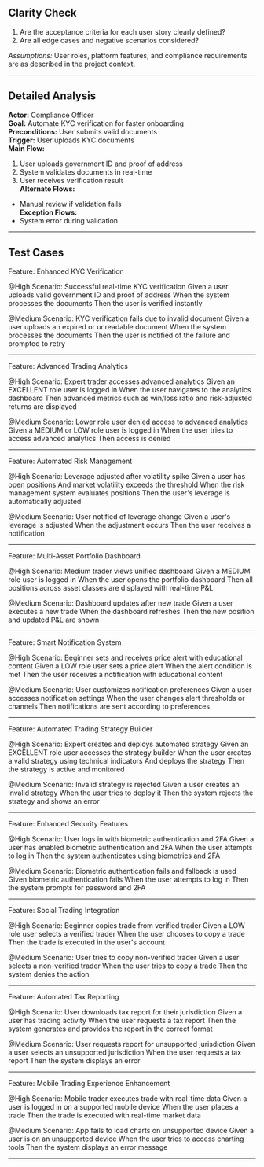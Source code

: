 ## Clarity Check

1. Are the acceptance criteria for each user story clearly defined?
2. Are all edge cases and negative scenarios considered?

*Assumptions:* User roles, platform features, and compliance requirements are as described in the project context.

---

## Detailed Analysis

**Actor:** Compliance Officer  
**Goal:** Automate KYC verification for faster onboarding  
**Preconditions:** User submits valid documents  
**Trigger:** User uploads KYC documents  
**Main Flow:**  
1. User uploads government ID and proof of address  
2. System validates documents in real-time  
3. User receives verification result  
**Alternate Flows:**  
- Manual review if validation fails  
**Exception Flows:**  
- System error during validation

---

## Test Cases

Feature: Enhanced KYC Verification

@High
Scenario: Successful real-time KYC verification
  Given a user uploads valid government ID and proof of address
  When the system processes the documents
  Then the user is verified instantly

@Medium
Scenario: KYC verification fails due to invalid document
  Given a user uploads an expired or unreadable document
  When the system processes the documents
  Then the user is notified of the failure and prompted to retry

---

Feature: Advanced Trading Analytics

@High
Scenario: Expert trader accesses advanced analytics
  Given an EXCELLENT role user is logged in
  When the user navigates to the analytics dashboard
  Then advanced metrics such as win/loss ratio and risk-adjusted returns are displayed

@Medium
Scenario: Lower role user denied access to advanced analytics
  Given a MEDIUM or LOW role user is logged in
  When the user tries to access advanced analytics
  Then access is denied

---

Feature: Automated Risk Management

@High
Scenario: Leverage adjusted after volatility spike
  Given a user has open positions
  And market volatility exceeds the threshold
  When the risk management system evaluates positions
  Then the user's leverage is automatically adjusted

@Medium
Scenario: User notified of leverage change
  Given a user's leverage is adjusted
  When the adjustment occurs
  Then the user receives a notification

---

Feature: Multi-Asset Portfolio Dashboard

@High
Scenario: Medium trader views unified dashboard
  Given a MEDIUM role user is logged in
  When the user opens the portfolio dashboard
  Then all positions across asset classes are displayed with real-time P&L

@Medium
Scenario: Dashboard updates after new trade
  Given a user executes a new trade
  When the dashboard refreshes
  Then the new position and updated P&L are shown

---

Feature: Smart Notification System

@High
Scenario: Beginner sets and receives price alert with educational content
  Given a LOW role user sets a price alert
  When the alert condition is met
  Then the user receives a notification with educational content

@Medium
Scenario: User customizes notification preferences
  Given a user accesses notification settings
  When the user changes alert thresholds or channels
  Then notifications are sent according to preferences

---

Feature: Automated Trading Strategy Builder

@High
Scenario: Expert creates and deploys automated strategy
  Given an EXCELLENT role user accesses the strategy builder
  When the user creates a valid strategy using technical indicators
  And deploys the strategy
  Then the strategy is active and monitored

@Medium
Scenario: Invalid strategy is rejected
  Given a user creates an invalid strategy
  When the user tries to deploy it
  Then the system rejects the strategy and shows an error

---

Feature: Enhanced Security Features

@High
Scenario: User logs in with biometric authentication and 2FA
  Given a user has enabled biometric authentication and 2FA
  When the user attempts to log in
  Then the system authenticates using biometrics and 2FA

@Medium
Scenario: Biometric authentication fails and fallback is used
  Given biometric authentication fails
  When the user attempts to log in
  Then the system prompts for password and 2FA

---

Feature: Social Trading Integration

@High
Scenario: Beginner copies trade from verified trader
  Given a LOW role user selects a verified trader
  When the user chooses to copy a trade
  Then the trade is executed in the user's account

@Medium
Scenario: User tries to copy non-verified trader
  Given a user selects a non-verified trader
  When the user tries to copy a trade
  Then the system denies the action

---

Feature: Automated Tax Reporting

@High
Scenario: User downloads tax report for their jurisdiction
  Given a user has trading activity
  When the user requests a tax report
  Then the system generates and provides the report in the correct format

@Medium
Scenario: User requests report for unsupported jurisdiction
  Given a user selects an unsupported jurisdiction
  When the user requests a tax report
  Then the system displays an error

---

Feature: Mobile Trading Experience Enhancement

@High
Scenario: Mobile trader executes trade with real-time data
  Given a user is logged in on a supported mobile device
  When the user places a trade
  Then the trade is executed with real-time market data

@Medium
Scenario: App fails to load charts on unsupported device
  Given a user is on an unsupported device
  When the user tries to access charting tools
  Then the system displays an error message

---